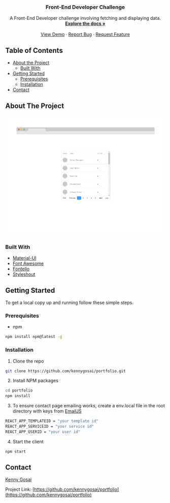 
  <h3 align="center">Front-End Developer Challenge</h3>

  <p align="center">
    A Front-End Developer challenge involving fetching and displaying data.
    <br />
    <a href="https://github.com/kennygosai/portfolio"><strong>Explore the docs »</strong></a>
    <br />
    <br />
    <a href="https://kennygosai.com/">View Demo</a>
    ·
    <a href="https://github.com/kennygosai/portfolio/issues">Report Bug</a>
    ·
    <a href="https://github.com/kennygosai/portfolio/issues">Request Feature</a>
  </p>
</p>



<!-- TABLE OF CONTENTS -->
## Table of Contents

* [About the Project](#about-the-project)
  * [Built With](#built-with)
* [Getting Started](#getting-started)
  * [Prerequisites](#prerequisites)
  * [Installation](#installation)
* [Contact](#contact)



<!-- ABOUT THE PROJECT -->
## About The Project

[![Product Name Screen Shot][product-screenshot]](https://kennygosai.com/)


### Built With

* [Material-UI](https://material-ui.com/)
* [Font Awesome](https://fontawesome.com/)
* [Fontello](http://fontello.com/)
* [Styleshout](https://www.styleshout.com/)



<!-- GETTING STARTED -->
## Getting Started

To get a local copy up and running follow these simple steps.

### Prerequisites
* npm
```sh
npm install npm@latest -g
```

### Installation
 
1. Clone the repo
```sh
git clone https://github.com/kennygosai/portfolio.git
```
2. Install NPM packages
```sh
cd portfolio
npm install
```
3. To ensure contact page emailing works, create a env.local file in the root directory with keys from [EmailJS](https://www.emailjs.com/)
```sh
REACT_APP_TEMPLATEID = "your template id"
REACT_APP_SERVICEID = "your service id"
REACT_APP_USERID = "your user id"
```
4. Start the client
```sh
npm start
```


<!-- CONTACT -->
## Contact

[Kenny Gosai](https://kennygosai.com/#contact)

Project Link: [https://github.com/kennygosai/portfolio](https://github.com/kennygosai/portfolio)



<!-- MARKDOWN LINKS & IMAGES -->
<!-- https://www.markdownguide.org/basic-syntax/#reference-style-links -->
[contributors-shield]: https://img.shields.io/github/contributors/othneildrew/Best-README-Template.svg?style=flat-square
[contributors-url]: https://github.com/kennygosai/portfolio/graphs/contributors
[forks-shield]: https://img.shields.io/github/forks/othneildrew/Best-README-Template.svg?style=flat-square
[forks-url]: https://github.com/kennygosai/portfolio/network/members
[stars-shield]: https://img.shields.io/github/stars/othneildrew/Best-README-Template.svg?style=flat-square
[stars-url]: https://github.com/kennygosai/portfolio/stargazers
[issues-shield]: https://img.shields.io/github/issues/othneildrew/Best-README-Template.svg?style=flat-square
[issues-url]: https://github.com/kennygosai/portfolio/issues
[linkedin-shield]: https://img.shields.io/badge/-LinkedIn-black.svg?style=flat-square&logo=linkedin&colorB=555
[linkedin-url]: https://www.linkedin.com/in/kenny-gosai-a27030187/
[product-screenshot]: images/screenshot.png